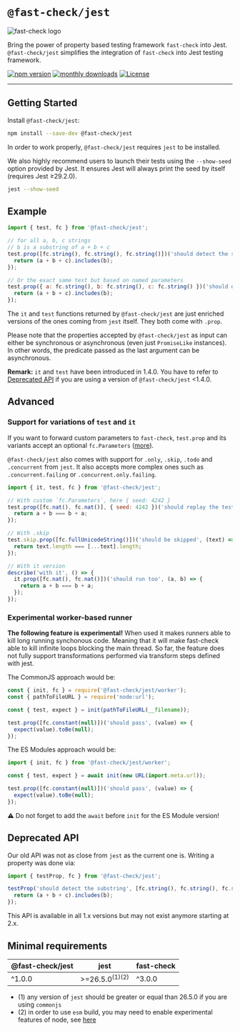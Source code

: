 # `@fast-check/jest`

![fast-check logo](https://media.githubusercontent.com/media/dubzzz/fast-check/main/website/static/img/logo.png)

Bring the power of property based testing framework `fast-check` into Jest.
`@fast-check/jest` simplifies the integration of `fast-check` into Jest testing framework.

<a href="https://badge.fury.io/js/@fast-check%2Fjest"><img src="https://badge.fury.io/js/@fast-check%2Fjest.svg" alt="npm version" /></a>
<a href="https://www.npmjs.com/package/@fast-check/jest"><img src="https://img.shields.io/npm/dm/@fast-check%2Fjest" alt="monthly downloads" /></a>
<a href="https://github.com/dubzzz/fast-check/blob/main/packages/jest/LICENSE"><img src="https://img.shields.io/npm/l/@fast-check%2Fjest.svg" alt="License" /></a>

---

## Getting Started

Install `@fast-check/jest`:

```bash
npm install --save-dev @fast-check/jest
```

In order to work properly, `@fast-check/jest` requires `jest` to be installed.

We also highly recommend users to launch their tests using the `--show-seed` option provided by Jest. It ensures Jest will always print the seed by itself (requires Jest ≥29.2.0).

```sh
jest --show-seed
```

## Example

```javascript
import { test, fc } from '@fast-check/jest';

// for all a, b, c strings
// b is a substring of a + b + c
test.prop([fc.string(), fc.string(), fc.string()])('should detect the substring', (a, b, c) => {
  return (a + b + c).includes(b);
});

// Or the exact same test but based on named parameters
test.prop({ a: fc.string(), b: fc.string(), c: fc.string() })('should detect the substring', ({ a, b, c }) => {
  return (a + b + c).includes(b);
});
```

The `it` and `test` functions returned by `@fast-check/jest` are just enriched versions of the ones coming from `jest` itself. They both come with `.prop`.

Please note that the properties accepted by `@fast-check/jest` as input can either be synchronous or asynchronous (even just `PromiseLike` instances). In other words, the predicate passed as the last argument can be asynchronous.

**Remark:** `it` and `test` have been introduced in 1.4.0. You have to refer to [Deprecated API](#deprecated-api) if you are using a version of `@fast-check/jest` <1.4.0.

## Advanced

### Support for variations of `test` and `it`

If you want to forward custom parameters to `fast-check`, `test.prop` and its variants accept an optional `fc.Parameters` ([more](https://fast-check.dev/docs/core-blocks/runners/#assert)).

`@fast-check/jest` also comes with support for `.only`, `.skip`, `.todo` and `.concurrent` from `jest`. It also accepts more complex ones such as `.concurrent.failing` or `.concurrent.only.failing`.

```javascript
import { it, test, fc } from '@fast-check/jest';

// With custom `fc.Parameters`, here { seed: 4242 }
test.prop([fc.nat(), fc.nat()], { seed: 4242 })('should replay the test for the seed 4242', (a, b) => {
  return a + b === b + a;
});

// With .skip
test.skip.prop([fc.fullUnicodeString()])('should be skipped', (text) => {
  return text.length === [...text].length;
});

// With it version
describe('with it', () => {
  it.prop([fc.nat(), fc.nat()])('should run too', (a, b) => {
    return a + b === b + a;
  });
});
```

### Experimental worker-based runner

**The following feature is experimental!** When used it makes runners able to kill long running synchonous code. Meaning that it will make fast-check able to kill infinite loops blocking the main thread. So far, the feature does not fully support transformations performed via transform steps defined with jest.

The CommonJS approach would be:

```js
const { init, fc } = require('@fast-check/jest/worker');
const { pathToFileURL } = require('node:url');

const { test, expect } = init(pathToFileURL(__filename));

test.prop([fc.constant(null)])('should pass', (value) => {
  expect(value).toBe(null);
});
```

The ES Modules approach would be:

```js
import { init, fc } from '@fast-check/jest/worker';

const { test, expect } = await init(new URL(import.meta.url));

test.prop([fc.constant(null)])('should pass', (value) => {
  expect(value).toBe(null);
});
```

⚠️ Do not forget to add the `await` before `init` for the ES Module version!

## Deprecated API

Our old API was not as close from `jest` as the current one is. Writing a property was done via:

```ts
import { testProp, fc } from '@fast-check/jest';

testProp('should detect the substring', [fc.string(), fc.string(), fc.string()], (a, b, c) => {
  return (a + b + c).includes(b);
});
```

This API is available in all 1.x versions but may not exist anymore starting at 2.x.

## Minimal requirements

| @fast-check/jest | jest                                 | fast-check |
| ---------------- | ------------------------------------ | ---------- |
| ^1.0.0           | >=26.5.0<sup>(1)</sup><sup>(2)</sup> | ^3.0.0     |

- (1) any version of `jest` should be greater or equal than 26.5.0 if you are using `commonjs`
- (2) in order to use `esm` build, you may need to enable experimental features of node, see [here](https://github.com/dubzzz/fast-check/blob/main/packages/test-jest-bundle-esm/package.json)
